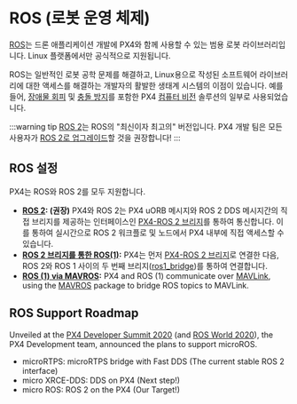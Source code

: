 # ROS (로봇 운영 체제)

[ROS](http://www.ros.org/)는 드론 애플리케이션 개발에 PX4와 함께 사용할 수 있는 범용 로봇 라이브러리입니다. Linux 플랫폼에서만 공식적으로 지원됩니다.

ROS는 일반적인 로봇 공학 문제를 해결하고, Linux용으로 작성된 소프트웨어 라이브러리에 대한 액세스를 해결하는 개발자의 활발한 생태계 시스템의 이점이 있습니다. 예를 들어, [장애물 회피](../computer_vision/obstacle_avoidance.md) 및 [충돌 방지](../computer_vision/collision_prevention.md)를 포함한 PX4 [컴퓨터 비전](../computer_vision/README.md) 솔루션의 일부로 사용되었습니다.

:::warning
tip [ROS 2](../ros/ros2.md)는 ROS의 "최신이자 최고의" 버전입니다. PX4 개발 팀은 모든 사용자가 [ROS 2로 업그레이드](../ros/ros2.md)할 것을 권장합니다!
:::


## ROS 설정

PX4는 ROS와 ROS 2를 모두 지원합니다.

- **[ROS 2](../ros/ros2.md): (권장)** PX4와 ROS 2는 PX4 uORB 메시지와 ROS 2 DDS 메시지간의 직접 브리지를 제공하는 인터페이스인 [PX4-ROS 2 브리지](../ros/ros2_comm.md)를 통하여 통신합니다. 이를 통하여 실시간으로 ROS 2 워크플로 및 노드에서 PX4 내부에 직접 액세스할 수 있습니다.
- **[ROS 2 브리지를 통한 ROS(1)](../ros/ros1_via_ros2.md):** PX4는 먼저 [PX4-ROS 2 브리지](../ros/ros2_comm.md)로 연결한 다음, ROS 2와 ROS 1 사이의 두 번째 브리지([ros1_bridge](https://github.com/ros2/ros1_bridge))를 통하여 연결합니다.
- **[ROS (1) via MAVROS](../ros/ros1.md):** PX4 and ROS (1) communicate over [MAVLink](../middleware/mavlink.md), using the [MAVROS](../ros/mavros_installation.md) package to bridge ROS topics to MAVLink.


## ROS Support Roadmap

Unveiled at the [PX4 Developer Summit 2020](https://www.youtube.com/watch?v=lZ8crGI16qA) (and [ROS World 2020](https://www.youtube.com/watch?v=8XRkzHqQSf0)), the PX4 Development team, announced the plans to support microROS.

* microRTPS:  microRTPS bridge with Fast DDS (The current stable ROS 2 interface)
* micro XRCE-DDS: DDS on PX4 (Next step!)
* micro ROS: ROS 2 on the PX4 (Our Target!)

